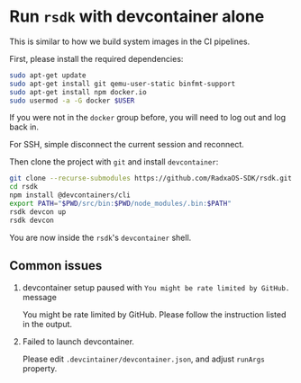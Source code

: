 # Run `rsdk` with devcontainer alone

This is similar to how we build system images in the CI pipelines.

First, please install the required dependencies:

```bash
sudo apt-get update
sudo apt-get install git qemu-user-static binfmt-support
sudo apt-get install npm docker.io
sudo usermod -a -G docker $USER
```

If you were not in the `docker` group before, you will need to log out and log back in.

For SSH, simple disconnect the current session and reconnect.

Then clone the project with `git` and install `devcontainer`:

```bash
git clone --recurse-submodules https://github.com/RadxaOS-SDK/rsdk.git
cd rsdk
npm install @devcontainers/cli
export PATH="$PWD/src/bin:$PWD/node_modules/.bin:$PATH"
rsdk devcon up
rsdk devcon
```

You are now inside the `rsdk`'s `devcontainer` shell.

## Common issues

1. devcontainer setup paused with `You might be rate limited by GitHub.` message

   You might be rate limited by GitHub. Please follow the instruction listed in the output.

2. Failed to launch devcontainer.

   Please edit `.devcintainer/devcontainer.json`, and adjust `runArgs` property.
